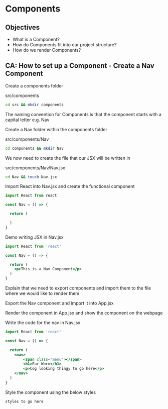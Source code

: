 # Components

## Objectives

- What is a Component?
- How do Components fit into our project structure?
- How do we render Components?

## CA: How to set up a Component - Create a Nav Component

Create a components folder 

src/components

```bash
cd src && mkdir components
```
The naming convention for Components is that the component starts with a capital letter e.g. Nav

Create a Nav folder within the components folder

src/components/Nav

```bash
cd components && mkdir Nav
```
We now need to create the file that our JSX will be written in

src/components/Nav/Nav.jsx

```bash
cd Nav && touch Nav.jsx
```
Import React into Nav.jsx and create the functional component

```jsx
import React from react

const Nav = () => {

  return (

  )
}
```
Demo writing JSX in Nav.jsx
 
```jsx
import React from 'react'

const Nav = () => {

  return (
    <p>This is a Nav Component</p>
  )
}
```

Explain that we need to export components and import them to the file where we would like to render them

Export the Nav component and import it into App.jsx

Render the component in App.jsx and show the component on the webpage

Write the code for the nav in Nav.jsx

```jsx
import React from 'react'

const Nav = () => {

  return (
    <nav>
        <span class="menu"></span>
        <h1>Ear Worm</h1>
        <p>Cog looking thingy to go here</p>
    </nav>
  )
}
```

Style the component using the below styles

```css
styles to go here
```